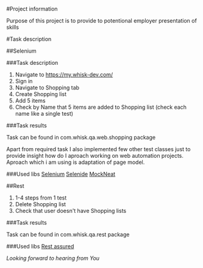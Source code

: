 #Project information

Purpose of this project is to provide to potentional employer presentation of skills 

#Task description

##Selenium

###Task description
1. Navigate to https://my.whisk-dev.com/
2. Sign in
3. Navigate to Shopping tab
4. Create Shopping list
5. Add 5 items
6. Check by Name that 5 items are added to Shopping list (check each name like a single test)

###Task results

Task can be found in com.whisk.qa.web.shopping package

Apart from required task I also implemented few other test classes just to provide insight how 
do I aproach working on web automation projects. Aproach which i am using is adaptation of page
model.

###Used libs
  [Selenium](https://selenium.org/)
  [Selenide](https://selenide.org/)
  [MockNeat](https://github.com/nomemory/mockneat/)


##Rest

1. 1-4 steps from 1 test
2. Delete Shopping list
3. Check that user doesn't have Shopping lists

###Task results

Task can be found in com.whisk.qa.rest package

###Used libs
 [Rest assured](https://rest-assured.io/)


*Looking forward to hearing from You*